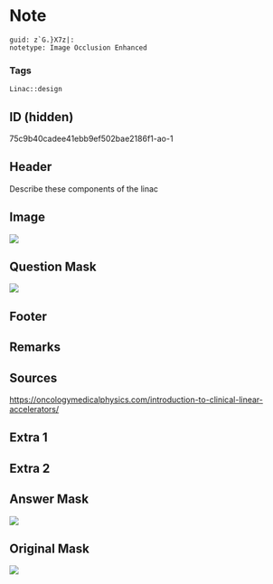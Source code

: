 # Note
```
guid: z`G.}X7z|:
notetype: Image Occlusion Enhanced
```

### Tags
```
Linac::design
```

## ID (hidden)
75c9b40cadee41ebb9ef502bae2186f1-ao-1

## Header
Describe these components of the linac

## Image
<img src="tmp256q8hp2.png" />

## Question Mask
<img src="75c9b40cadee41ebb9ef502bae2186f1-ao-1-Q.svg" />

## Footer


## Remarks


## Sources
https://oncologymedicalphysics.com/introduction-to-clinical-linear-accelerators/

## Extra 1


## Extra 2


## Answer Mask
<img src="75c9b40cadee41ebb9ef502bae2186f1-ao-1-A.svg" />

## Original Mask
<img src="75c9b40cadee41ebb9ef502bae2186f1-ao-O.svg" />
